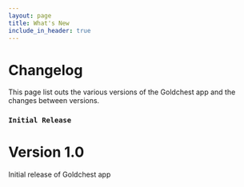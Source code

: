```yaml
---
layout: page
title: What's New
include_in_header: true
---
```


# Changelog
This page list outs the various versions of the Goldchest app and the changes between versions.
<br>

### `Initial Release`
# **Version 1.0**
Initial release of Goldchest app
<br>
